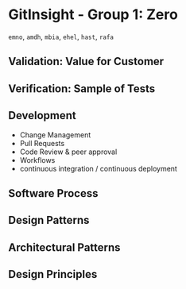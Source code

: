 # GitInsight - Group 1: Zero

 `emno`, `amdh`, `mbia`, `ehel`, `hast`, `rafa`

## Validation: Value for Customer

## Verification: Sample of Tests

## Development

* Change Management
* Pull Requests
* Code Review & peer approval
* Workflows
* continuous integration / continuous deployment

## Software Process

## Design Patterns

## Architectural Patterns

## Design Principles

<!--
How do you make sure that you implemented the right application?
That is, provide a mapping from functional and non-functional requirements in text form to respective test cases.

Show what kind of tests are contained in your test suites and demonstrate what they are testing.

Did you apply any design patterns in your application?
If yes, describe where you applied which design pattern and what problem it solves, i.e., the reason for its application.
You choose if you present design patterns in code over via diagrams that illustrate them.

Did you apply any architectural patterns in your application?
If yes, describe where you applied which architectural pattern and describe the reason for its application.
Likely, architectural patterns in your application are best illustrated using suitable diagrams.

Did you follow any design principles?
If yes, show case some instances of [them]

Present UML diagrams for aspects of your applications that you want to highlight during your presentation, e.g., the structure of your applications, important interactions of certain classes, component, or sub-systems, etc.
-->